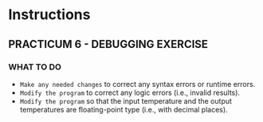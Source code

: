 # Instructions  

## PRACTICUM 6 - DEBUGGING EXERCISE<br>

### WHAT TO DO
- `Make any needed changes` to correct any syntax errors or runtime errors.
- `Modify the program` to correct any logic errors (i.e., invalid results).
-  `Modify the program` so that the input temperature and the output temperatures are floating-point type (i.e., with decimal places).


